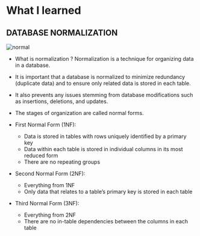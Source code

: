# What I learned 


## DATABASE NORMALIZATION

![normal](https://res.cloudinary.com/practicaldev/image/fetch/s--rDPLIrdR--/c_imagga_scale,f_auto,fl_progressive,h_420,q_auto,w_1000/https://cdn.filestackcontent.com/SGIy2EgRQN4f28VaUYBS)


* What is normalization ?
Normalization is a technique for organizing data in a database.


* It is important that a database is normalized to minimize redundancy (duplicate data) and to ensure only related data is stored in each table.

* It also prevents any issues stemming from database modifications such as insertions, deletions, and updates.
* The stages of organization are called normal forms.



* First Normal Form (1NF):
    - Data is stored in tables with rows uniquely identified by a primary key
    - Data within each table is stored in individual columns in its most reduced form
    - There are no repeating groups


* Second Normal Form (2NF):
    - Everything from 1NF
    - Only data that relates to a table’s primary key is stored in each table

* Third Normal Form (3NF):
    - Everything from 2NF
    - There are no in-table dependencies between the columns in each table



